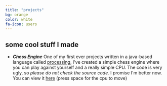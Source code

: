 ```yaml
---
title: "projects"
bg: orange
color: white
fa-icon: users
---
```


## some cool stuff I made

- ***Chess Engine*** One of my first ever projects written in a java-based language called [processing](https://processing.org), I've created a simple chess engine where you can play against yourself and a really simple CPU. The code is very ugly, so *please do not check the source code.* I promise I'm better now. You can view it [here](../projects/Chess_Engine/chess.html) (press space for the cpu to move)
